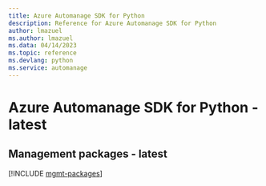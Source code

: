 ```yaml
---
title: Azure Automanage SDK for Python
description: Reference for Azure Automanage SDK for Python
author: lmazuel
ms.author: lmazuel
ms.data: 04/14/2023
ms.topic: reference
ms.devlang: python
ms.service: automanage
---
```

# Azure Automanage SDK for Python - latest

## Management packages - latest
[!INCLUDE [mgmt-packages](automanage-mgmt-index.md)]